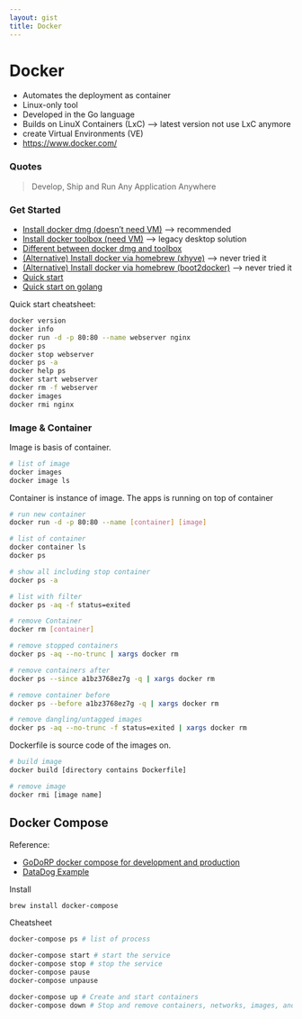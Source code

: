 ```yaml
---
layout: gist
title: Docker
---
```


# Docker

- Automates the deployment as container
- Linux-only tool
- Developed in the Go language
- Builds on LinuX Containers (LxC)  --> latest version not use LxC anymore
- create Virtual Environments (VE)
- <https://www.docker.com/>


### Quotes

> Develop, Ship and Run Any Application Anywhere

### Get Started

- [Install docker dmg (doesn’t need VM)](https://docs.docker.com/docker-for-mac/install/) --> recommended
- [Install docker toolbox (need VM)](https://docs.docker.com/toolbox/toolbox_install_mac/) --> legacy desktop solution
- [Different between docker dmg and toolbox](https://docs.docker.com/docker-for-mac/docker-toolbox/)
- [(Alternative) Install docker via homebrew (xhyve)](https://pilsniak.com/how-to-install-docker-on-mac-os-using-brew/) --> never tried it
- [(Alternative) Install docker via homebrew (boot2docker)](https://penandpants.com/2014/03/09/docker-via-homebrew/) --> never tried it
- [Quick start](https://docs.docker.com/docker-for-mac/)
- [Quick start on golang](https://blog.golang.org/docker)

Quick start cheatsheet:
```bash
docker version
docker info
docker run -d -p 80:80 --name webserver nginx
docker ps
docker stop webserver
docker ps -a
docker help ps
docker start webserver
docker rm -f webserver
docker images
docker rmi nginx
```

### Image & Container

Image is basis of container.
```bash
# list of image
docker images
docker image ls
```

Container is instance of image. The apps is running on top of container
```bash
# run new container
docker run -d -p 80:80 --name [container] [image]

# list of container
docker container ls
docker ps

# show all including stop container
docker ps -a

# list with filter
docker ps -aq -f status=exited

# remove Container
docker rm [container]

# remove stopped containers
docker ps -aq --no-trunc | xargs docker rm

# remove containers after
docker ps --since a1bz3768ez7g -q | xargs docker rm

# remove container before
docker ps --before a1bz3768ez7g -q | xargs docker rm

# remove dangling/untagged images
docker ps -aq --no-trunc -f status=exited | xargs docker rm  
```

Dockerfile is source code of the images on.
```bash
# build image
docker build [directory contains Dockerfile]

# remove image
docker rmi [image name]
```

## Docker Compose

Reference:
- [GoDoRP docker compose for development and production](https://medium.com/@McMenemy/godorp-docker-compose-for-development-and-production-e37fe0a58d61)
- [DataDog Example](https://github.com/DataDog/docker-compose-example)


Install 
```bash
brew install docker-compose
```

Cheatsheet
```bash
docker-compose ps # list of process

docker-compose start # start the service
docker-compose stop # stop the service 
docker-compose pause
docker-compose unpause

docker-compose up # Create and start containers
docker-compose down # Stop and remove containers, networks, images, and volumes
```
